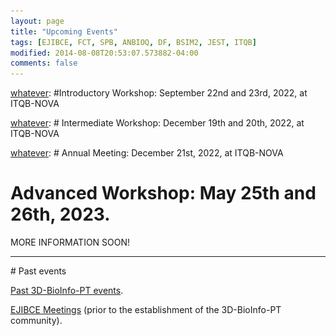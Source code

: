 ```yaml
---
layout: page
title: "Upcoming Events"
tags: [EJIBCE, FCT, SPB, ANBIOQ, DF, BSIM2, JEST, ITQB]
modified: 2014-08-08T20:53:07.573882-04:00
comments: false
---
```


<link rel="stylesheet" href="svgs.css">

[whatever]: <hr>
[whatever]:  #Introductory Workshop: September 22nd and 23rd, 2022, at ITQB-NOVA

[whatever]: <a href="/workshops/workshop_9_2022" title="Click for more information!">
[whatever]:  <img alt="Qries" src="/images/workshop1-2022.svg" class="workshop" style="max-width: 650px; filter: invert(100%) sepia(100%) saturate(300%) hue-rotate(70deg) invert(100%);">
[whatever]:</a>

[whatever]: <hr>
[whatever]: # <a name="#ws2"></a>Intermediate Workshop: December 19th and 20th, 2022, at ITQB-NOVA

[whatever]: <a href="/workshops/workshop_12_2022" title="Click for more information!">
[whatever]: <img alt="Qries" src="/images/workshop2-2022.svg" class="workshop" style="max-width: 650px; filter: invert(100%) sepia(100%) saturate(300%) hue-rotate(290deg) invert(100%);">
[whatever]: </a>

[whatever]: <hr>
[whatever]: # <a name="#meeting"></a>Annual Meeting: December 21st, 2022, at ITQB-NOVA

[whatever]: <a href="/annual_meeting/annual_meeting_12_2022" title="Click for more information!">
[whatever]: <img alt="Qries" title="More information soon!" src="/images/meeting-2022.svg" style="max-width: 650px; filter: invert(100%) sepia(100%) saturate(300%) hue-rotate(0deg) invert(100%);">
[whatever]: </a>

# Advanced Workshop: May 25th and 26th, 2023.
MORE INFORMATION SOON!
<hr>
# Past events

<a href="past_workshops/">Past 3D-BioInfo-PT events</a>.

<a href="/edicoes_anteriores/">EJIBCE Meetings</a> (prior to the establishment of the 3D-BioInfo-PT community).


